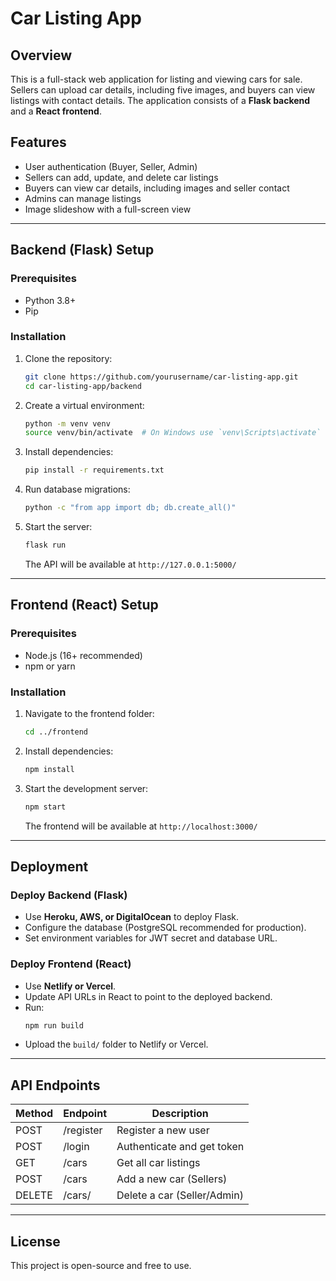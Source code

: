 # Car Listing App

## Overview
This is a full-stack web application for listing and viewing cars for sale. Sellers can upload car details, including five images, and buyers can view listings with contact details. The application consists of a **Flask backend** and a **React frontend**.

## Features
- User authentication (Buyer, Seller, Admin)
- Sellers can add, update, and delete car listings
- Buyers can view car details, including images and seller contact
- Admins can manage listings
- Image slideshow with a full-screen view

---

## Backend (Flask) Setup

### Prerequisites
- Python 3.8+
- Pip

### Installation
1. Clone the repository:
   ```sh
   git clone https://github.com/yourusername/car-listing-app.git
   cd car-listing-app/backend
   ```
2. Create a virtual environment:
   ```sh
   python -m venv venv
   source venv/bin/activate  # On Windows use `venv\Scripts\activate`
   ```
3. Install dependencies:
   ```sh
   pip install -r requirements.txt
   ```
4. Run database migrations:
   ```sh
   python -c "from app import db; db.create_all()"
   ```
5. Start the server:
   ```sh
   flask run
   ```
   The API will be available at `http://127.0.0.1:5000/`

---

## Frontend (React) Setup

### Prerequisites
- Node.js (16+ recommended)
- npm or yarn

### Installation
1. Navigate to the frontend folder:
   ```sh
   cd ../frontend
   ```
2. Install dependencies:
   ```sh
   npm install
   ```
3. Start the development server:
   ```sh
   npm start
   ```
   The frontend will be available at `http://localhost:3000/`

---

## Deployment

### Deploy Backend (Flask)
- Use **Heroku, AWS, or DigitalOcean** to deploy Flask.
- Configure the database (PostgreSQL recommended for production).
- Set environment variables for JWT secret and database URL.

### Deploy Frontend (React)
- Use **Netlify or Vercel**.
- Update API URLs in React to point to the deployed backend.
- Run:
  ```sh
  npm run build
  ```
- Upload the `build/` folder to Netlify or Vercel.

---

## API Endpoints
| Method | Endpoint         | Description                |
|--------|-----------------|----------------------------|
| POST   | /register       | Register a new user       |
| POST   | /login          | Authenticate and get token |
| GET    | /cars           | Get all car listings      |
| POST   | /cars           | Add a new car (Sellers)   |
| DELETE | /cars/<id>      | Delete a car (Seller/Admin) |

---

## License
This project is open-source and free to use.


